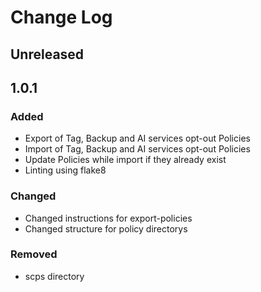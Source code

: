 # Change Log

## Unreleased

## 1.0.1

### Added

* Export of Tag, Backup and AI services opt-out Policies
* Import of Tag, Backup and AI services opt-out Policies
* Update Policies while import if they already exist
* Linting using flake8
### Changed

* Changed instructions for export-policies
* Changed structure for policy directorys

### Removed
* scps directory


